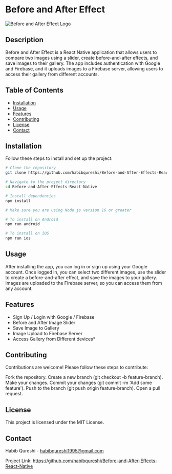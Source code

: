 # Before and After Effect

![Before and After Effect Logo](https://media.giphy.com/media/v1.Y2lkPTc5MGI3NjExMnN0YWVwd2lubXN2enpvMTNjaGlpanoyODAxOXR0Yzdtc3h2N3RpOSZlcD12MV9pbnRlcm5hbF9naWZfYnlfaWQmY3Q9Zw/6YaTG3VPZRZmYmidIe/giphy.gif)

## Description

Before and After Effect is a React Native application that allows users to compare two images using a slider, create before-and-after effects, and save images to their gallery. The app includes authentication with Google and Firebase, and it uploads images to a Firebase server, allowing users to access their gallery from different accounts.

## Table of Contents

- [Installation](#installation)
- [Usage](#usage)
- [Features](#features)
- [Contributing](#contributing)
- [License](#license)
- [Contact](#contact)

## Installation

Follow these steps to install and set up the project:

```bash
# Clone the repository
git clone https://github.com/habibqureshi/Before-and-After-Effects-React-Native.git

# Navigate to the project directory
cd Before-and-After-Effects-React-Native

# Install dependencies
npm install

# Make sure you are using Node.js version 16 or greater

# To install on Android
npm run android

# To install on iOS
npm run ios
```

## Usage

After installing the app, you can log in or sign up using your Google account. Once logged in, you can select two different images, use the slider to create a before-and-after effect, and save the images to your gallery. Images are uploaded to the Firebase server, so you can access them from any account.

## Features

- Sign Up / Login with Google / Firebase
- Before and After Image Slider
- Save Image to Gallery
- Image Upload to Firebase Server
- Access Gallery from Different devices\*

## Contributing

Contributions are welcome! Please follow these steps to contribute:

Fork the repository.
Create a new branch (git checkout -b feature-branch).
Make your changes.
Commit your changes (git commit -m 'Add some feature').
Push to the branch (git push origin feature-branch).
Open a pull request.

## License

This project is licensed under the MIT License.

## Contact

Habib Qureshi - habibqureshi1995@gmail.com

Project Link: https://github.com/habibqureshi/Before-and-After-Effects-React-Native
